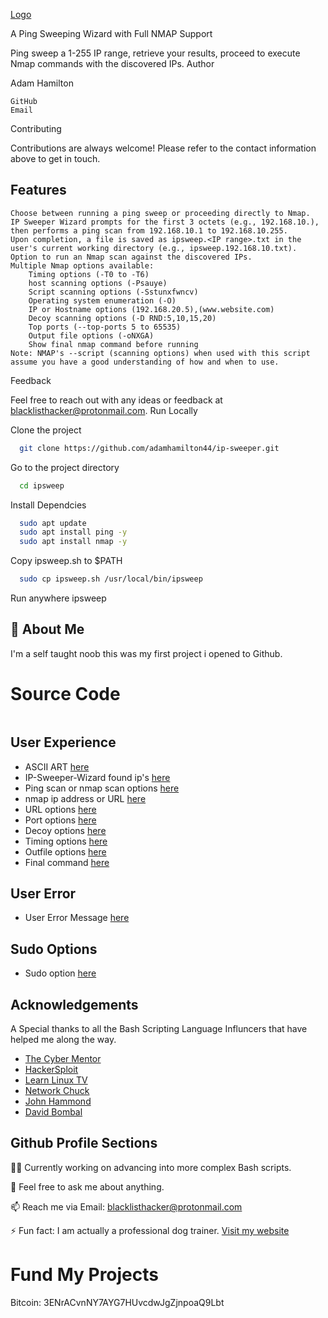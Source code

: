 [Logo](IP-Sweeper-Wizard.png)

A Ping Sweeping Wizard with Full NMAP Support

Ping sweep a 1-255 IP range, retrieve your results, proceed to execute Nmap commands with the discovered IPs.
Author

Adam Hamilton

    GitHub
    Email

Contributing

Contributions are always welcome!
Please refer to the contact information above to get in touch.

## Features

    Choose between running a ping sweep or proceeding directly to Nmap.
    IP Sweeper Wizard prompts for the first 3 octets (e.g., 192.168.10.), then performs a ping scan from 192.168.10.1 to 192.168.10.255.
    Upon completion, a file is saved as ipsweep.<IP range>.txt in the user's current working directory (e.g., ipsweep.192.168.10.txt).
    Option to run an Nmap scan against the discovered IPs.
    Multiple Nmap options available:
        Timing options (-T0 to -T6)
        host scanning options (-Psauye)
        Script scanning options (-Sstunxfwncv)
        Operating system enumeration (-O)
        IP or Hostname options (192.168.20.5),(www.website.com)
        Decoy scanning options (-D RND:5,10,15,20)
        Top ports (--top-ports 5 to 65535)
        Output file options (-oNXGA)
        Show final nmap command before running
    Note: NMAP's --script (scanning options) when used with this script assume you have a good understanding of how and when to use.

Feedback

Feel free to reach out with any ideas or feedback at blacklisthacker@protonmail.com.
Run Locally

 Clone the project

```bash
  git clone https://github.com/adamhamilton44/ip-sweeper.git
```

Go to the project directory

```bash
  cd ipsweep
```

Install Dependcies

```bash
  sudo apt update
  sudo apt install ping -y
  sudo apt install nmap -y
```

Copy ipsweep.sh to $PATH

```bash
  sudo cp ipsweep.sh /usr/local/bin/ipsweep

```
Run anywhere
ipsweep

## 🚀 About Me
I'm a self taught noob this was my first project i opened to Github.

# Source Code
![]()

## User Experience
- ASCII ART
[here][def10]
- IP-Sweeper-Wizard found ip's
[here][def11]
- Ping scan or nmap scan options
[here][def2]
- nmap ip address or URL
[here][def3]
- URL options
[here][def4]
- Port options
[here][def5]
- Decoy options
[here][def12]
- Timing options
[here][def6]
- Outfile options
[here][def7]
- Final command
[here][def8]

## User Error
- User Error Message
[here][def9]

## Sudo Options
- Sudo option
[here][def]


## Acknowledgements
A Special thanks to all the Bash Scripting Language Influncers that have helped me along the way.

 - [The Cyber Mentor](@TCMSecurityAcademy)
 - [HackerSploit](@HackerSploit)
 - [Learn Linux TV](@LearnLinuxTV)
 - [Network Chuck](@networkchuckacademy)
 - [John Hammond](@_JohnHammond)
 - [David Bombal](@davidbombal)

## Github Profile Sections

👩‍💻 Currently working on advancing into more complex Bash scripts.

💬  Feel free to ask me about anything.

📫 Reach me via Email: blacklisthacker@protonmail.com

⚡️ Fun fact: I am actually a professional dog trainer. [Visit my website](https://good-happy-puppy.com)

# Fund My Projects

Bitcoin: 3ENrACvnNY7AYG7HUvcdwJgZjnpoaQ9Lbt


[Logo]: IP-Sweeper-Wizard.png
[def]: sudo.png
[def2]: pingORnmap.png
[def3]: hostype.png
[def4]: full-website-options.png
[def5]: ports-option.png
[def6]: timing-options.png
[def7]: outfile-options.png
[def8]: outcommand.png
[def9]: errors.png
[def10]: asciiart.png
[def11]: sweepername.png
[def12]: decoy-options.png
